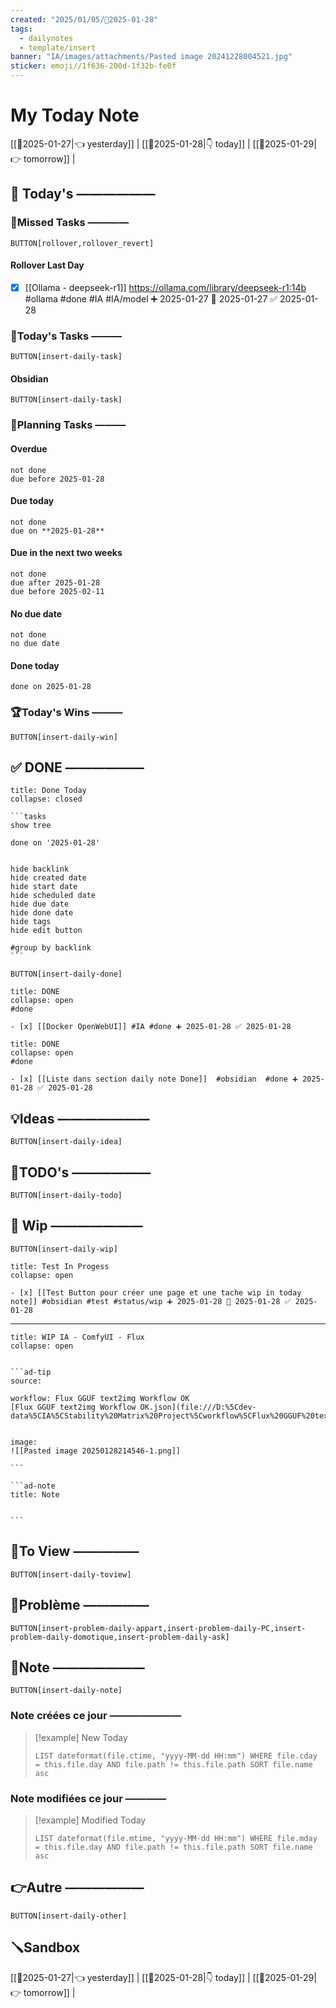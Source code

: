 ```yaml
---
created: "2025/01/05/📒2025-01-28"
tags:
  - dailynotes
  - template/insert
banner: "IA/images/attachments/Pasted image 20241228004521.jpg"
sticker: emoji//1f636-200d-1f32b-fe0f
---
```

# My Today Note

[[📒2025-01-27|👈 yesterday]] | [[📒2025-01-28|👇 today]] | [[📒2025-01-29|👉 tomorrow]] |

## 📅 Today's ——————

### 🥷Missed Tasks ————

`BUTTON[rollover,rollover_revert]`
#### Rollover Last Day
- [x] [[Ollama - deepseek-r1]] https://ollama.com/library/deepseek-r1:14b #ollama #done #IA #IA/model ➕ 2025-01-27 🛫 2025-01-27 ✅ 2025-01-28

### 🚀Today's Tasks ———

 `BUTTON[insert-daily-task]`

#### Obsidian

`BUTTON[insert-daily-task]`


### 🚀Planning Tasks ———
#### Overdue
```tasks
not done
due before 2025-01-28
```

#### Due today
```tasks
not done
due on **2025-01-28**
```

#### Due in the next two weeks
```tasks
not done
due after 2025-01-28
due before 2025-02-11
```

#### No due date
```tasks
not done
no due date
```

#### Done today
```tasks
done on 2025-01-28
```



### 🏆Today's Wins ———

`BUTTON[insert-daily-win]`


## ✅ DONE ——————

``````ad-tip
title: Done Today
collapse: closed

```tasks
show tree

done on '2025-01-28'


hide backlink
hide created date
hide start date
hide scheduled date
hide due date
hide done date
hide tags
hide edit button

#group by backlink
```

``````

 `BUTTON[insert-daily-done]`


`````ad-done
title: DONE
collapse: open
#done

- [x] [[Docker OpenWebUI]] #IA #done ➕ 2025-01-28 ✅ 2025-01-28

`````


`````ad-done
title: DONE
collapse: open
#done

- [x] [[Liste dans section daily note Done]]  #obsidian  #done ➕ 2025-01-28 ✅ 2025-01-28

`````




## 💡Ideas ———————

 `BUTTON[insert-daily-idea]`


## 📎TODO's ——————

`BUTTON[insert-daily-todo]`


## 🚧 Wip ———————

`BUTTON[insert-daily-wip]`



`````ad-example
title: Test In Progess
collapse: open

- [x] [[Test Button pour créer une page et une tache wip in today note]] #obsidian #test #status/wip ➕ 2025-01-28 🛫 2025-01-28 ✅ 2025-01-28

`````


---

`````ad-example
title: WIP IA - ComfyUI - Flux
collapse: open


```ad-tip
source:

workflow: Flux GGUF text2img Workflow OK
[Flux GGUF text2img Workflow OK.json](file:///D:%5Cdev-data%5CIA%5CStability%20Matrix%20Project%5Cworkflow%5CFlux%20GGUF%20text2img%20Workflow%20OK.json)


image:
![[Pasted image 20250128214546-1.png]]

```

```ad-note
title: Note


```

`````




## 👀To View —————

`BUTTON[insert-daily-toview]`


## 🚨Problème —————

`BUTTON[insert-problem-daily-appart,insert-problem-daily-PC,insert-problem-daily-domotique,insert-problem-daily-ask]`


## 📝Note ———————

`BUTTON[insert-daily-note]`


### Note créées ce jour ———————
> [!example] New Today
> ```dataview
> LIST dateformat(file.ctime, "yyyy-MM-dd HH:mm") WHERE file.cday = this.file.day AND file.path != this.file.path SORT file.name asc
> ```
>
### Note modifiées ce jour ————
> [!example] Modified Today
> ```dataview
> LIST dateformat(file.mtime, "yyyy-MM-dd HH:mm") WHERE file.mday = this.file.day AND file.path != this.file.path SORT file.name asc
> ```
>



## 👉Autre ——————

`BUTTON[insert-daily-other]`



## 🪛Sandbox







[[📒2025-01-27|👈 yesterday]] | [[📒2025-01-28|👇 today]] | [[📒2025-01-29|👉 tomorrow]] |
